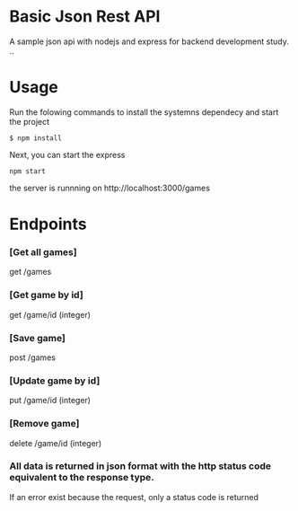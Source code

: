 # Basic Json Rest API
A sample json api with nodejs and express for  backend development study.
..
# Usage
Run the folowing commands to install the systemns dependecy and start the project
```shell
$ npm install
```
Next, you can start the express
```shell
npm start
```
the server is runnning on http://localhost:3000/games

# Endpoints
### [Get all games]
get /games 

### [Get game by id]
get /game/id (integer) 

### [Save game]
post /games 

### [Update game by id]
put /game/id (integer) 


### [Remove game]
delete /game/id (integer) 

### All data is returned in json format with the http status code equivalent to the response type. 
If an error exist because the request, only a status code is returned
